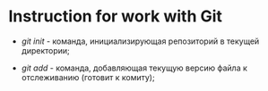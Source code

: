 # Instruction for work with Git

* *git init* - команда, инициализирующая репозиторий в текущей директории;

+ *git add* - команда, добавляющая текущую версию файла к отслеживанию (готовит к комиту);